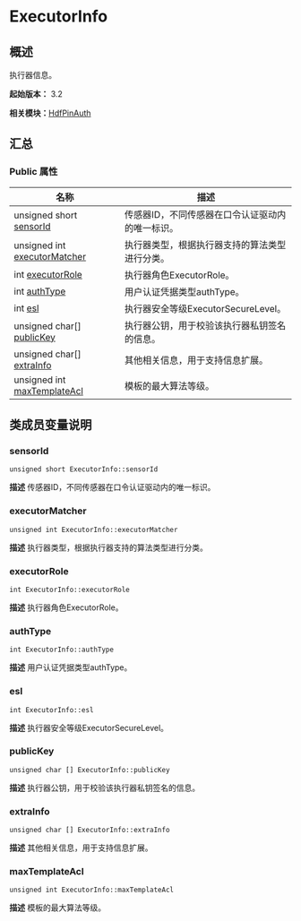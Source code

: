 # ExecutorInfo


## 概述

执行器信息。

**起始版本：** 3.2

**相关模块：**[HdfPinAuth](_hdf_pin_auth_v20.md)


## 汇总


### Public 属性

| 名称 | 描述 | 
| -------- | -------- |
| unsigned short [sensorId](#sensorid) | 传感器ID，不同传感器在口令认证驱动内的唯一标识。  | 
| unsigned int [executorMatcher](#executormatcher) | 执行器类型，根据执行器支持的算法类型进行分类。  | 
| int [executorRole](#executorrole) | 执行器角色ExecutorRole。  | 
| int [authType](#authtype)  | 用户认证凭据类型authType。  | 
| int [esl](#esl)| 执行器安全等级ExecutorSecureLevel。  | 
| unsigned char[] [publicKey](#publickey) | 执行器公钥，用于校验该执行器私钥签名的信息。  | 
| unsigned char[] [extraInfo](#extrainfo) | 其他相关信息，用于支持信息扩展。  | 
| unsigned int [maxTemplateAcl](#maxtemplateacl) | 模板的最大算法等级。  | 


## 类成员变量说明


### sensorId

```
unsigned short ExecutorInfo::sensorId
```
**描述**
传感器ID，不同传感器在口令认证驱动内的唯一标识。

### executorMatcher

```
unsigned int ExecutorInfo::executorMatcher
```
**描述**
执行器类型，根据执行器支持的算法类型进行分类。


### executorRole

```
int ExecutorInfo::executorRole
```
**描述**
执行器角色ExecutorRole。


### authType

```
int ExecutorInfo::authType
```
**描述**
用户认证凭据类型authType。


### esl

```
int ExecutorInfo::esl
```
**描述**
执行器安全等级ExecutorSecureLevel。


### publicKey

```
unsigned char [] ExecutorInfo::publicKey
```
**描述**
执行器公钥，用于校验该执行器私钥签名的信息。


### extraInfo

```
unsigned char [] ExecutorInfo::extraInfo
```
**描述**
其他相关信息，用于支持信息扩展。


### maxTemplateAcl

```
unsigned int ExecutorInfo::maxTemplateAcl
```
**描述**
模板的最大算法等级。
